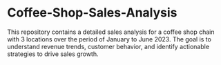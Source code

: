 # Coffee-Shop-Sales-Analysis
This repository contains a detailed sales analysis for a coffee shop chain with 3 locations over the period of January to June 2023. The goal is to understand revenue trends, customer behavior, and identify actionable strategies to drive sales growth.
